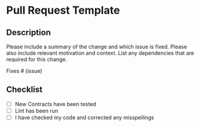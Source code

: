 # Pull Request Template

## Description

Please include a summary of the change and which issue is fixed. Please also include relevant motivation and context. List any dependencies that are required for this change.

Fixes # (issue)

## Checklist

- [ ] New Contracts have been tested
- [ ] Lint has been run
- [ ] I have checked my code and corrected any misspellings
